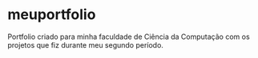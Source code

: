 # meuportfolio
Portfolio criado para minha faculdade de Ciência da Computação com os projetos que fiz durante meu segundo período.
